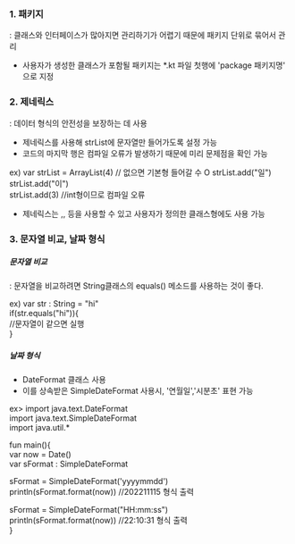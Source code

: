 ### 1. 패키지

: 클래스와 인터페이스가 많아지면 관리하기가 어렵기 때문에 패키지 단위로 묶어서 관리

- 사용자가 생성한 클래스가 포함될 패키지는 *.kt 파일 첫행에 
  'package 패키지명' 으로 지정

### 2. 제네릭스

: 데이터 형식의 안전성을 보장하는 데 사용

- 제네릭스를 사용해 strList에 문자열만 들어가도록 설정 가능
- 코드의 마지막 행은 컴파일 오류가 발생하기 때문에 미리 문제점을 확인 가능

ex) var strList = ArrayList<String>(4)
//<String> 없으면 기본형 들어갈 수 O
strList.add("일")  
strList.add("이")  
strList.add(3) //int형이므로 컴파일 오류  

- 제네릭스는 <String>,<Int>,<Double> 등을 사용할 수 있고 사용자가 정의한 클래스형에도 사용 가능

### 3. 문자열 비교, 날짜 형식
##### 문자열 비교
: 문자열을 비교하려면 String클래스의 equals() 메소드를 사용하는 것이 좋다.

ex) var str : String = "hi"  
if(str.equals("hi")){  
  //문자열이 같으면 실행  
}  

##### 날짜 형식
- DateFormat 클래스 사용
- 이를 상속받은 SimpleDateFormat 사용시, '연월일','시분초' 표현 가능

ex>
import java.text.DateFormat  
import java.text.SimpleDateFormat  
import java.util.*  

fun main(){  
  var now = Date()  
  var sFormat : SimpleDateFormat  

  sFormat = SimpleDateFormat('yyyymmdd')  
  println(sFormat.format(now)) //202211115 형식 출력  

  sFormat = SimpleDateFormat("HH:mm:ss")  
  println(sFormat.format(now)) //22:10:31 형식 출력  
}


